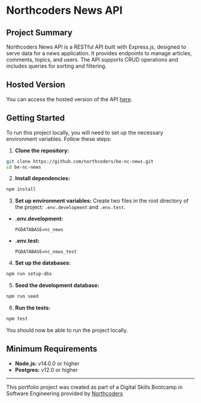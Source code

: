 # Northcoders News API

## Project Summary

Northcoders News API is a RESTful API built with Express.js, designed to serve data for a news application. It provides endpoints to manage articles, comments, topics, and users. The API supports CRUD operations and includes queries for sorting and filtering.

## Hosted Version

You can access the hosted version of the API [here](https://be-nc-news-z0a0.onrender.com/api).

## Getting Started

To run this project locally, you will need to set up the necessary environment variables. Follow these steps:

1. **Clone the repository:**

```sh
git clone https://github.com/northcoders/be-nc-news.git
cd be-nc-news
```

2. **Install dependencies:**

```sh
npm install
```

3. **Set up environment variables:**
   Create two files in the root directory of the project: `.env.development` and `.env.test`.

- **.env.development:**

  ```
  PGDATABASE=nc_news
  ```

- **.env.test:**
  ```
  PGDATABASE=nc_news_test
  ```

4. **Set up the databases:**

```sh
npm run setup-dbs
```

5. **Seed the development database:**

```sh
npm run seed
```

6. **Run the tests:**

```sh
npm test
```

You should now be able to run the project locally.

## Minimum Requirements

- **Node.js:** v14.0.0 or higher
- **Postgres:** v12.0 or higher

---

This portfolio project was created as part of a Digital Skills Bootcamp in Software Engineering provided by [Northcoders](https://northcoders.com/)

